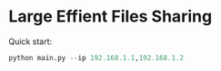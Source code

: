 # Large Effient Files Sharing



Quick start:

```python
python main.py --ip 192.168.1.1,192.168.1.2
```

